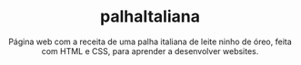 <h1 align = center>palhaItaliana</h1>
<p align = center>Página web com a receita de uma palha italiana de leite ninho de óreo, feita com HTML e CSS, para aprender a desenvolver websites.</p>
